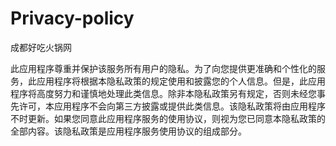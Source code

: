 # Privacy-policy

成都好吃火锅网

此应用程序尊重并保护该服务所有用户的隐私。为了向您提供更准确和个性化的服务，此应用程序将根据本隐私政策的规定使用和披露您的个人信息。但是，此应用程序将高度努力和谨慎地处理此类信息。除非本隐私政策另有规定，否则未经您事先许可，本应用程序不会向第三方披露或提供此类信息。该隐私政策将由应用程序不时更新。如果您同意此应用程序服务的使用协议，则视为您已同意本隐私政策的全部内容。该隐私政策是应用程序服务使用协议的组成部分。
